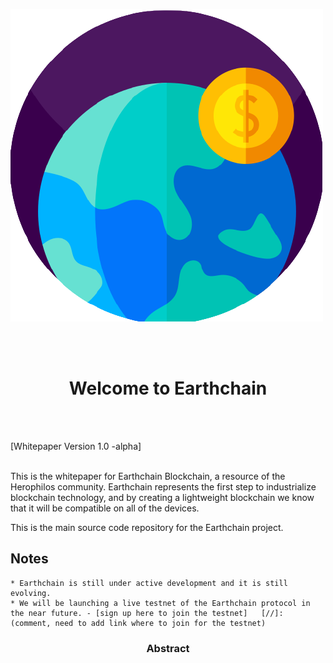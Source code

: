 
![GitHub Logo](/Images/transparent_logo.png)

<br><br>
<center>
  <h1>Welcome to Earthchain</h1>
</center>
<br><br>

[Whitepaper Version 1.0 -alpha]<br><br>

This is the whitepaper for Earthchain Blockchain, a resource of the Herophilos community.
Earthchain represents the first step to industrialize blockchain technology, and by creating a lightweight blockchain we know that it will be compatible on all of the devices. 

This is the main source code repository for the Earthchain project. 

## Notes
    * Earthchain is still under active development and it is still evolving. 
    * We will be launching a live testnet of the Earthchain protocol in the near future. - [sign up here to join the testnet]   [//]: (comment, need to add link where to join for the testnet)

<center>
  <h3>Abstract</h3>
</center>

